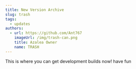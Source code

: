 ```yaml
---
title: New Version Archive
slug: trash
tags:
  - updates
authors:
  - url: https://github.com/Ant767
    imageUrl: /img/trash-can.png
    title: Azalea Owner
    name: TRASH
---
```

This is where you can get development builds now! have fun
